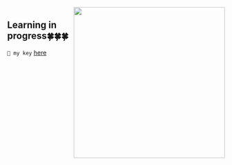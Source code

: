 <!-- <h1 align="left">connect with me!😳👋🏻</h1>  -->
<img src=https://c.tenor.com/cLZu-9wCoJQAAAAC/yotsubato.gif width='350' align="right"> 

## Learning in progress🍀🍀🍀

```🔑 my key```
[here](https://pastebin.com/raw/7ARxm0G8)

<!-- <img src="https://c.tenor.com/2PkVFyE0PbEAAAAC/yotsubato-guruguru.gif" width='240'>  -->
<!-- <img align='right' src="https://i.pinimg.com/originals/91/b9/f9/91b9f980088e8a98b4060d362e962a74.gif" width='200' /> -->

